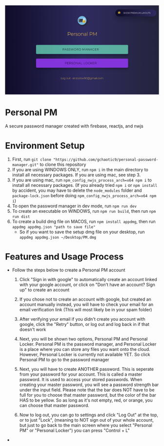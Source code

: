 ![What is this](Sample.png)
# Personal PM

A secure password manager created with firebase, reactjs, and nwjs

# Environment Setup

1. First, run `git clone "https://github.com/gchaotic9/personal-password-manager.git"` to clone this repository
2. If you are using WINDOWS ONLY, run `npm i` in the main directory to install all necessary packages. If you are using mac, see step 3.
3. If you are using mac, run `npm_config_nwjs_process_arch=x64 npm i` to install all necessary packages. (If you already tried `npm i` or `npm install` by accident, you may have to delete the `node_modules` folder and `package-lock.json` before doing `npm_config_nwjs_process_arch=x64 npm i`)
4. To open the password manager in dev mode, run `npm run dev`
5. To create an executable on WINDOWS, run `npm run build`, then run `npm run dist`
6. To create a build dmg file on MACOS, run `npm install appdmg`, then run `appdmg appdmg.json "path to save file"`
    - So if you want to save the setup dmg file on your desktop, run `appdmg appdmg.json ~/Desktop/PM.dmg`

# Features and Usage Process
- Follow the steps below to create a Personal PM account
    1. Click "Sign in with google" to automatically create an account linked with your google account,
    or click on "Don't have an account? Sign up" to create an account

    2. If you chose not to create an account with google, but created an account manually instead, you will have to check your email for an email verification link (This will most likely be in your spam folder)
    
    3. After verifying your email if you didn't create you account with google, click the "Retry" button, or log out and log back in if that doesn't work

    4. Next, you will be shown two options, Personal PM and Personal Locker. Personal PM is the password manager, and Personal Locker is a place where you can store any files you want onto the cloud. However, Personal Locker is currently not available YET. So click Personal PM to go to the password manager

    5. Next, you will have to create ANOTHER password. This is seperate from your password for your account.
    This is called a master password. It is used to access your stored passwords. When creating your
    master password, you will see a password strength bar under the input field. Please note that the bar
    does NOT have to be full for you to choose that master password, but the color of the bar HAS to be yellow.
    So as long as it's not empty, red, or orange, you can choose that master password.

    6. Now to log out, you can go to settings and click "Log Out" at the top, or to just "Lock", (meaning to NOT sign out of your whole account, but just to go back to the main screen where you select "Personal PM" or "Personal Locker") you can press "Control + L"

- 

